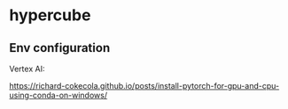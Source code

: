 # hypercube

## Env configuration

Vertex AI:

https://richard-cokecola.github.io/posts/install-pytorch-for-gpu-and-cpu-using-conda-on-windows/